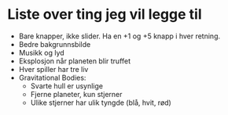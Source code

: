 # Liste over ting jeg vil legge til

- Bare knapper, ikke slider. Ha en +1 og +5 knapp i hver retning.
- Bedre bakgrunnsbilde
- Musikk og lyd
- Eksplosjon når planeten blir truffet
- Hver spiller har tre liv
- Gravitational Bodies:
    - Svarte hull er usynlige
    - Fjerne planeter, kun stjerner
    - Ulike stjerner har ulik tyngde (blå, hvit, rød)
